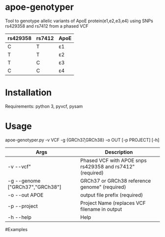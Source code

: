 # apoe-genotyper
Tool to genotype allelic variants of ApoE protein(e1,e2,e3,e4) using SNPs rs429358 and rs7412 from a phased VCF
      
rs429358|rs7412|ApoE
--------|------|-----
C       |T     |ε1
T       |T     |ε2
T       |C     |ε3
C       |C     |ε4

# Installation

Requirements: 
      python 3, 
      pyvcf,
      pysam 

# Usage

apoe-genotyper.py  -v VCF -g {GRCh37,GRCh38} -o OUT [-p PROJECT] [-h]

Args                              |Description
----------------------------------|---------------------------------------------------------
-v   --vcf"                       |Phased VCF with APOE snps rs429358 and rs7412" (required)
-g   --genome ["GRCh37","GRCh38"] |GRCh37 or GRCh38 reference genome" (required) 
-o   --out APOE                   |output file prefix (required)
-p   --project                    |Project Name (replaces VCF filename in output
-h  --help                        |Help

#Examples
